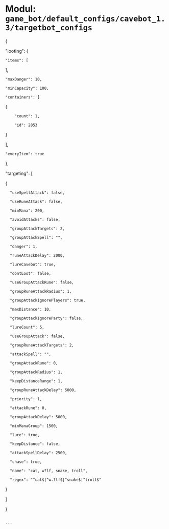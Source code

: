 # Modul: `game_bot/default_configs/cavebot_1.3/targetbot_configs`


{

  "looting": {

    "items": [

],

    "maxDanger": 10,

    "minCapacity": 100,

    "containers": [

{

        "count": 1,

        "id": 2853

}

],

    "everyItem": true

},

  "targeting": [

{

      "useSpellAttack": false,

      "useRuneAttack": false,

      "minMana": 200,

      "avoidAttacks": false,

      "groupAttackTargets": 2,

      "groupAttackSpell": "",

      "danger": 1,

      "runeAttackDelay": 2000,

      "lureCavebot": true,

      "dontLoot": false,

      "useGroupAttackRune": false,

      "groupRuneAttackRadius": 1,

      "groupAttackIgnorePlayers": true,

      "maxDistance": 10,

      "groupAttackIgnoreParty": false,

      "lureCount": 5,

      "useGroupAttack": false,

      "groupRuneAttackTargets": 2,

      "attackSpell": "",

      "groupAttackRune": 0,

      "groupAttackRadius": 1,

      "keepDistanceRange": 1,

      "groupRuneAttackDelay": 5000,

      "priority": 1,

      "attackRune": 0,

      "groupAttackDelay": 5000,

      "minManaGroup": 1500,

      "lure": true,

      "keepDistance": false,

      "attackSpellDelay": 2500,

      "chase": true,

      "name": "cat, w?lf, snake, troll",

      "regex": "^cat$|^w.?lf$|^snake$|^troll$"

}

]

}

```

---
